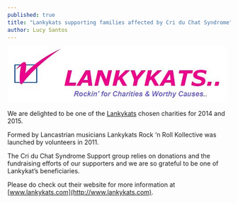 ```yaml
---
published: true
title: "Lankykats supporting families affected by Cri du Chat Syndrome"
author: Lucy Santos
---
```

![Lankykats](/img/posts/2015-01-19/lankykats.jpg)

We are delighted to be one of the [Lankykats](http://www.lankykats.com) chosen charities for 2014 and 2015. 

Formed by Lancastrian musicians Lankykats Rock ‘n Roll Kollective was launched by volunteers in 2011. 

The Cri du Chat Syndrome Support group relies on donations and the fundraising efforts of our supporters and we are so grateful to be one of Lankykat’s beneficiaries.

Please do check out their website for more information at [www.lankykats.com](http://www.lankykats.com).



